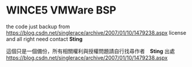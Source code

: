 WINCE5 VMWare BSP
===

the code just backup from https://blog.csdn.net/singlerace/archive/2007/01/10/1479238.aspx
license and all right need contact **Sting**


這個只是一個備份，所有相關權利與授權問題請自行找尋作者　**Sting**
出處　https://blog.csdn.net/singlerace/archive/2007/01/10/1479238.aspx
